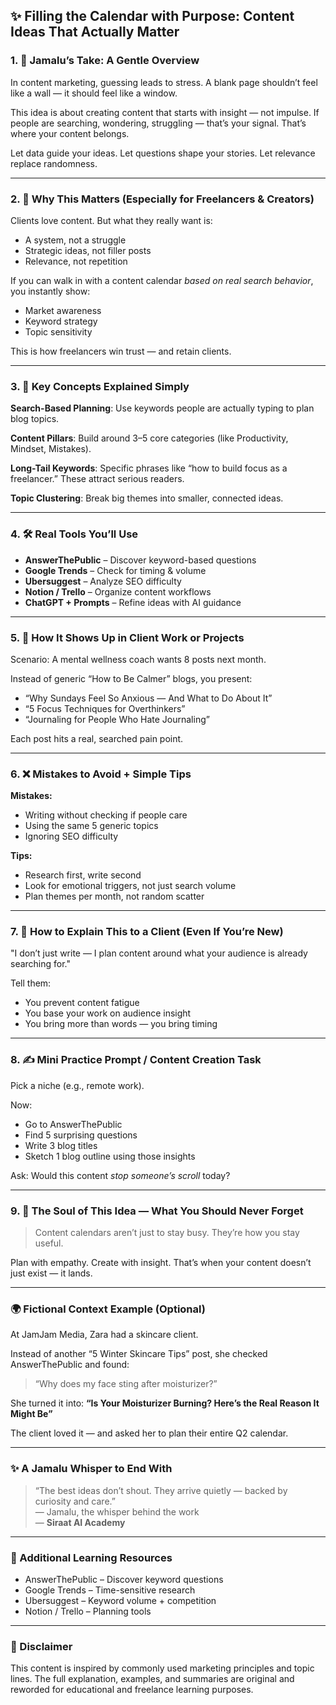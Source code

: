 ## ✨ Filling the Calendar with Purpose: Content Ideas That Actually Matter

### 1. 🌱 Jamalu’s Take: A Gentle Overview
In content marketing, guessing leads to stress. A blank page shouldn’t feel like a wall — it should feel like a window.

This idea is about creating content that starts with insight — not impulse. If people are searching, wondering, struggling — that’s your signal. That’s where your content belongs.

Let data guide your ideas. Let questions shape your stories. Let relevance replace randomness.

---

### 2. 🤔 Why This Matters (Especially for Freelancers & Creators)
Clients love content. But what they really want is:
- A system, not a struggle
- Strategic ideas, not filler posts
- Relevance, not repetition

If you can walk in with a content calendar *based on real search behavior*, you instantly show:
- Market awareness
- Keyword strategy
- Topic sensitivity

This is how freelancers win trust — and retain clients.

---

### 3. 🔑 Key Concepts Explained Simply
**Search-Based Planning**: Use keywords people are actually typing to plan blog topics.

**Content Pillars**: Build around 3–5 core categories (like Productivity, Mindset, Mistakes).

**Long-Tail Keywords**: Specific phrases like “how to build focus as a freelancer.” These attract serious readers.

**Topic Clustering**: Break big themes into smaller, connected ideas.

---

### 4. 🛠️ Real Tools You’ll Use
- **AnswerThePublic** – Discover keyword-based questions
- **Google Trends** – Check for timing & volume
- **Ubersuggest** – Analyze SEO difficulty
- **Notion / Trello** – Organize content workflows
- **ChatGPT + Prompts** – Refine ideas with AI guidance

---

### 5. 💼 How It Shows Up in Client Work or Projects
Scenario: A mental wellness coach wants 8 posts next month.

Instead of generic “How to Be Calmer” blogs, you present:
- “Why Sundays Feel So Anxious — And What to Do About It”
- “5 Focus Techniques for Overthinkers”
- “Journaling for People Who Hate Journaling”

Each post hits a real, searched pain point.

---

### 6. ❌ Mistakes to Avoid + Simple Tips
**Mistakes:**
- Writing without checking if people care
- Using the same 5 generic topics
- Ignoring SEO difficulty

**Tips:**
- Research first, write second
- Look for emotional triggers, not just search volume
- Plan themes per month, not random scatter

---

### 7. 💬 How to Explain This to a Client (Even If You’re New)
"I don’t just write — I plan content around what your audience is already searching for."

Tell them:
- You prevent content fatigue
- You base your work on audience insight
- You bring more than words — you bring timing

---

### 8. ✍️ Mini Practice Prompt / Content Creation Task
Pick a niche (e.g., remote work).

Now:
- Go to AnswerThePublic
- Find 5 surprising questions
- Write 3 blog titles
- Sketch 1 blog outline using those insights

Ask: Would this content *stop someone’s scroll* today?

---

### 9. 🧭 The Soul of This Idea — What You Should Never Forget
> Content calendars aren’t just to stay busy. They’re how you stay useful.

Plan with empathy. Create with insight.
That’s when your content doesn’t just exist — it lands.

---

### 🌍 Fictional Context Example (Optional)
At JamJam Media, Zara had a skincare client.

Instead of another “5 Winter Skincare Tips” post,
she checked AnswerThePublic and found:
> “Why does my face sting after moisturizer?”

She turned it into:
**“Is Your Moisturizer Burning? Here’s the Real Reason It Might Be”**

The client loved it — and asked her to plan their entire Q2 calendar.

---

### ✨ A Jamalu Whisper to End With
> “The best ideas don’t shout. They arrive quietly — backed by curiosity and care.”  
> — Jamalu, the whisper behind the work  
> — **Siraat AI Academy**

---


### 🔗 Additional Learning Resources
- AnswerThePublic – Discover keyword questions
- Google Trends – Time-sensitive research
- Ubersuggest – Keyword volume + competition
- Notion / Trello – Planning tools

---

### 📜 Disclaimer
This content is inspired by commonly used marketing principles and topic lines. The full explanation, examples, and summaries are original and reworded for educational and freelance learning purposes.
